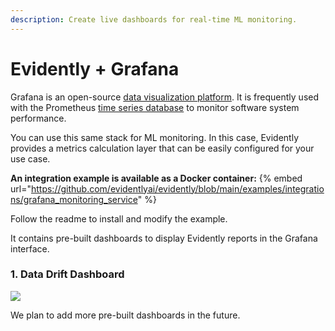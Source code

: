 ```yaml
---
description: Create live dashboards for real-time ML monitoring.
---
```


# Evidently + Grafana

Grafana is an open-source [data visualization platform](https://github.com/grafana/grafana). It is frequently used with the Prometheus [time series database](https://github.com/prometheus/prometheus) to monitor software system performance.

You can use this same stack for ML monitoring. In this case, Evidently provides a metrics calculation layer that can be easily configured for your use case.&#x20;

**An integration example is available as a Docker container:**
{% embed url="https://github.com/evidentlyai/evidently/blob/main/examples/integrations/grafana_monitoring_service" %}

Follow the readme to install and modify the example.&#x20;

It contains pre-built dashboards to display Evidently reports in the Grafana interface.

### 1. Data Drift Dashboard

![](../../.gitbook/assets/grafana\_dashboard.jpg)

We plan to add more pre-built dashboards in the future.
